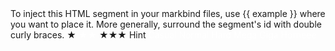 <variable name="example">
To inject this HTML segment in your markbind files, use {{ example }} where you want to place it.
More generally, surround the segment's id with double curly braces.
</variable>


<variable name="one_star">
<span class="badge badge-success">★</span>
</variable>

<variable name="two_star">
<span class="badge badge-warning" style="color: #FFFFFF">★★</span>
</variable>

<variable name="three_star">
<span class="badge badge-danger">★★★</span>
</variable>

<variable name="hint_badge">
<span class="badge badge-info">Hint</span>
</variable>


[//]: # (Dynamix Difficulty Badges)

<variable name="casual_badge">
<span class="badge casual-color DynamixTxtContainer" style="color: #FFFFFF">Casual</span>
</variable>

<variable name="normal_badge">
<span class="badge normal-color DynamixTxtContainer" style="color: #FFFFFF">Normal</span>
</variable>

<variable name="hard_badge">
<span class="badge hard-color DynamixTxtContainer" style="color: #FFFFFF">Hard</span>
</variable>

<variable name="mega_badge">
<span class="badge mega-color DynamixTxtContainer" style="color: #FFFFFF">Mega</span>
</variable>

<variable name="giga_badge">
<span class="badge giga-color DynamixTxtContainer" style="color: #FFFFFF">Giga</span>
</variable>

<variable name="horneee_badge">
<span class="badge horneee-color DynamixTxtContainer" style="color: #FFFFFF">Horneee</span>
</variable>

<variable from="variables.json" />